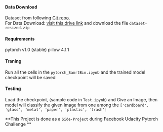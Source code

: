 #### Data Download ####

Dataset from following [Git repo](https://github.com/garythung/trashnet).  
For Data Download:  [visit this drive link](https://drive.google.com/drive/folders/0B3P9oO5A3RvSUW9qTG11Ul83TEE) and download the file `dataset-resized.zip`

#### Requirements ####
pytorch v1.0 (stable)
pillow 4.1.1


#### Traning ####
Run all the cells in the `pytorch_SamrtBin.ipynb` and the trained model checkpoint will be saved
 

#### Testing ####
Load the checkpoint, (sample code in `Test.ipynb`) and Give an Image, then model will classify the given Image from one among the `['cardboard', 'glass', 'metal', 'paper', 'plastic', 'trash']`




**This Project is done as a `Side-Project` during Facebook Udacity Pytorch Challenge **